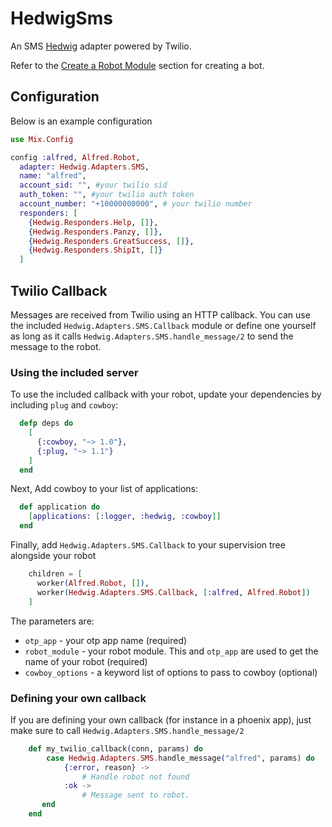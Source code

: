 # HedwigSms

An SMS [Hedwig](https://github.com/hedwig-im/hedwig) adapter powered by Twilio.

Refer to the [Create a Robot Module](https://github.com/hedwig-im/hedwig#create-a-robot-module) section for creating a bot.

## Configuration

Below is an example configuration

```elixir
use Mix.Config

config :alfred, Alfred.Robot,
  adapter: Hedwig.Adapters.SMS,
  name: "alfred",
  account_sid: "", #your twilio sid
  auth_token: "", #your twilio auth token
  account_number: "+10000000000", # your twilio number
  responders: [
    {Hedwig.Responders.Help, []},
    {Hedwig.Responders.Panzy, []},
    {Hedwig.Responders.GreatSuccess, []},
    {Hedwig.Responders.ShipIt, []}
  ]
```

## Twilio Callback
Messages are received from Twilio using an HTTP callback. You can use the included `Hedwig.Adapters.SMS.Callback` module or define one yourself
as long as it calls `Hedwig.Adapters.SMS.handle_message/2` to send the message to the robot.

### Using the included server

To use the included callback with your robot, update your dependencies by including `plug` and `cowboy`:

```elixir
  defp deps do
    [
      {:cowboy, "~> 1.0"},
      {:plug, "~> 1.1"}
    ]
  end
```

Next, Add cowboy to your list of applications:

```elixir
  def application do
    [applications: [:logger, :hedwig, :cowboy]]
  end
```

Finally, add `Hedwig.Adapters.SMS.Callback` to your supervision tree alongside your robot

```elixir
    children = [
      worker(Alfred.Robot, []),
      worker(Hedwig.Adapters.SMS.Callback, [:alfred, Alfred.Robot])
    ]
```

The parameters are:
* `otp_app` - your otp app name (required)
* `robot_module` - your robot module. This and `otp_app` are used to get the name of your robot (required)
* `cowboy_options` - a keyword list of options to pass to cowboy (optional)

### Defining your own callback

If you are defining your own callback (for instance in a phoenix app), just make sure to call `Hedwig.Adapters.SMS.handle_message/2`

```elixir
    def my_twilio_callback(conn, params) do
        case Hedwig.Adapters.SMS.handle_message("alfred", params) do
            {:error, reason} ->
                # Handle robot not found
            :ok ->
                # Message sent to robot.
       end
    end
```
